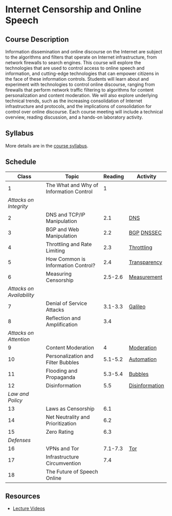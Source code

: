 # Internet Censorship and Online Speech

## Course Description 

Information dissemination and online discourse on the Internet are
subject to the algorithms and filters that operate on Internet
infrastructure, from network firewalls to search engines. This course
will explore the technologies that are used to control access to online
speech and information, and cutting-edge technologies that can empower
citizens in the face of these information controls. Students will learn
about and experiment with technologies to control online discourse,
ranging from firewalls that perform network traffic filtering to
algorithms for content personalization and content moderation. We will
also explore underlying technical trends, such as the increasing
consolidation of Internet infrastructure and protocols, and the
implications of consolidation for control over online discourse. Each
course meeting will include a technical overview, reading discussion,
and a hands-on laboratory activity.

## Syllabus

More details are in the [course syllabus](syllabus.md).

## Schedule


| **Class**                 | **Topic**                               | **Reading** | **Activity**                                            |
|---------------------------|-----------------------------------------|-------------|---------------------------------------------------------|
| 1                         | The What and Why of Information Control | 1           |                                                         |
| *Attacks on Integrity*    |                                         |             |                                                         |
| 2                         | DNS and TCP/IP Manipulation             | 2.1         | [DNS](activities/dns.md)                                |
| 3                         | BGP and Web Manipulation                | 2.2         | [BGP](activities/bgp.md) [DNSSEC](activities/dnssec.md) |
| 4                         | Throttling and Rate Limiting            | 2.3         | [Throttling](activities/throttling.md)                  |
| 5                         | How Common is Information Control?      | 2.4         | [Transparency](activities/transparency.md)              |
| 6                         | Measuring Censorship                    | 2.5-2.6     | [Measurement](activities/measurement.md)                |
| *Attacks on Availability* |                                         |             |                                                         |
| 7                         | Denial of Service Attacks               | 3.1-3.3     | [Galileo](https://cloudflare.com/galileo/)          |
| 8                         | Reflection and Amplification            | 3.4         |                                                      |
| *Attacks on Attention*    |                                         |             |                                                         |
| 9                         | Content Moderation                      | 4           | [Moderation](activities/moderation.md)                  |
| 10                        | Personalization and Filter Bubbles      | 5.1-5.2     | [Automation](activities/automation.md)                  |
| 11                        | Flooding and Propaganda                 | 5.3-5.4     | [Bubbles](activities/bubbles.md)                    |
| 12                        | Disinformation                          | 5.5         | [Disinformation](activities/disinformation.md)     |
| *Law and Policy*          |                                         |             |                                                         |
| 13                        | Laws as Censorship                      | 6.1         |                                                       |
| 14                        | Net Neutrality and Prioritization       | 6.2         |                                                       |
| 15                        | Zero Rating                             | 6.3         |                                                       |
| *Defenses*                |                                         |             |                                                         |
| 16                        | VPNs and Tor                            | 7.1-7.3     | [Tor](activities/tor.md)                                                     |
| 17                        | Infrastructure Circumvention            | 7.4         |                                                       |
| 18                        | The Future of Speech Online             |             |                                                       |

## Resources

* [Lecture
  Videos](https://youtube.com/playlist?list=PLpherdrLyny9vAH3GUofYRu4Ig8wY9Lho)
